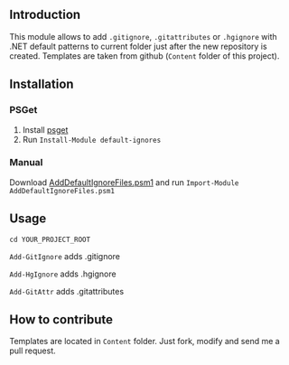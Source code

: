 ## Introduction
This module allows to add `.gitignore`, `.gitattributes` or `.hgignore` with .NET default patterns to current folder just after the new repository is created. Templates are taken from github (`Content` folder of this project).
## Installation
### PSGet
1. Install [psget](http://psget.net/)
2. Run `Install-Module default-ignores`
### Manual
Download [AddDefaultIgnoreFiles.psm1](https://github.com/skalinets/add-default-ignores/edit/master/AddDefaultIgnoreFiles.psm1) and run `Import-Module AddDefaultIgnoreFiles.psm1`

## Usage

`cd YOUR_PROJECT_ROOT`

`Add-GitIgnore` adds .gitignore

`Add-HgIgnore` adds .hgignore

`Add-GitAttr` adds .gitattributes

## How to contribute
Templates are located in `Content` folder. Just fork, modify and send me a pull request.
